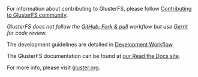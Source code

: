 For information about contributing to GlusterFS, please follow [Contributing to GlusterFS community](https://gluster.readthedocs.io/en/latest/Developer-guide/Developers-Index/#contributing-to-the-gluster-community).

*GlusterFS does not follow the [GitHub: Fork & pull](https://help.github.com/articles/using-pull-requests/) workflow but use [Gerrit](http://review.gluster.org) for code review.*

The development guidelines are detailed in [Development Workflow](https://gluster.readthedocs.io/en/latest/Developer-guide/Simplified-Development-Workflow).

The GlusterFS documentation can be found at [our Read the Docs site](http://gluster.readthedocs.io/en/latest).

For more info, please visit [gluster.org](http://www.gluster.org/).
